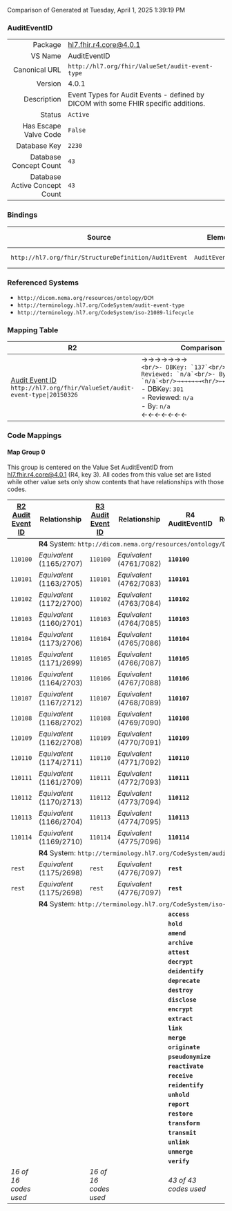 Comparison of 
Generated at Tuesday, April 1, 2025 1:39:19 PM

### AuditEventID

|      |     |
| ---: | --- |
| Package | hl7.fhir.r4.core@4.0.1 |
| VS Name | AuditEventID |
| Canonical URL | `http://hl7.org/fhir/ValueSet/audit-event-type` |
| Version | 4.0.1 |
| Description | Event Types for Audit Events - defined by DICOM with some FHIR specific additions. |
| Status | `Active` |
| Has Escape Valve Code | `False` |
| Database Key | `2230` |
| Database Concept Count | `43` |
| Database Active Concept Count | `43` |
### Bindings

| Source | Element | Binding | Strength | Element Short |
| ------ | ------- | ------- | -------- | ------------- |
| `http://hl7.org/fhir/StructureDefinition/AuditEvent` | `AuditEvent.type` | `http://hl7.org/fhir/ValueSet/audit-event-type` | `Extensible` | Type/identifier of event |

### Referenced Systems

* `http://dicom.nema.org/resources/ontology/DCM`
* `http://terminology.hl7.org/CodeSystem/audit-event-type`
* `http://terminology.hl7.org/CodeSystem/iso-21089-lifecycle`
### Mapping Table

| R2 | Comparison | R3 | Comparison | R4 | Comparison | R4B | Comparison | R5
| --- | --- | --- | --- | --- | --- | --- | --- | ---
| [Audit Event ID](/docs/R2/ValueSets/AuditEventID.md)<br/> `http://hl7.org/fhir/ValueSet/audit-event-type\|20150326` | →→→→→→→<br/>``<br/>- DBKey: `137`<br/>- Reviewed: `n/a`<br/>- By: `n/a`<br/>→→→→→→→<hr/>←←←←←←←<br/>``<br/>- DBKey: `301`<br/>- Reviewed: `n/a`<br/>- By: `n/a`<br/>←←←←←←←| [Audit Event ID](/docs/R3/ValueSets/AuditEventID.md)<br/> `http://hl7.org/fhir/ValueSet/audit-event-type\|20150326` | →→→→→→→<br/>``<br/>- DBKey: `504`<br/>- Reviewed: `n/a`<br/>- By: `n/a`<br/>→→→→→→→<hr/>←←←←←←←<br/>``<br/>- DBKey: `725`<br/>- Reviewed: `n/a`<br/>- By: `n/a`<br/>←←←←←←←| [AuditEventID](/docs/R4/ValueSets/AuditEventID.md)<br/> `http://hl7.org/fhir/ValueSet/audit-event-type\|4.0.1` | <br/>*no map*<br/><hr/><br/>*no map*<br/>| | | | 
### Code Mappings


#### Map Group 0

This group is centered on the Value Set AuditEventID from hl7.fhir.r4.core@4.0.1 (R4, key 3).
All codes from this value set are listed while other value sets only show contents that have relationships with those codes.

| [R2 Audit Event ID](/docs/R2/ValueSets/AuditEventID.md)| Relationship | [R3 Audit Event ID](/docs/R3/ValueSets/AuditEventID.md)| Relationship | R4 AuditEventID| Relationship | *No Map* | Relationship | *No Map* 
| --- | --- | --- | --- | --- | --- | --- | --- | ---
| <td colspan="8">**R4** System: `http://dicom.nema.org/resources/ontology/DCM`
| `110100`| _Equivalent_ <br/>(1165/2707)| `110100`| _Equivalent_ <br/>(4761/7082)| **`110100`**| | | | | 
| `110101`| _Equivalent_ <br/>(1163/2705)| `110101`| _Equivalent_ <br/>(4762/7083)| **`110101`**| | | | | 
| `110102`| _Equivalent_ <br/>(1172/2700)| `110102`| _Equivalent_ <br/>(4763/7084)| **`110102`**| | | | | 
| `110103`| _Equivalent_ <br/>(1160/2701)| `110103`| _Equivalent_ <br/>(4764/7085)| **`110103`**| | | | | 
| `110104`| _Equivalent_ <br/>(1173/2706)| `110104`| _Equivalent_ <br/>(4765/7086)| **`110104`**| | | | | 
| `110105`| _Equivalent_ <br/>(1171/2699)| `110105`| _Equivalent_ <br/>(4766/7087)| **`110105`**| | | | | 
| `110106`| _Equivalent_ <br/>(1164/2703)| `110106`| _Equivalent_ <br/>(4767/7088)| **`110106`**| | | | | 
| `110107`| _Equivalent_ <br/>(1167/2712)| `110107`| _Equivalent_ <br/>(4768/7089)| **`110107`**| | | | | 
| `110108`| _Equivalent_ <br/>(1168/2702)| `110108`| _Equivalent_ <br/>(4769/7090)| **`110108`**| | | | | 
| `110109`| _Equivalent_ <br/>(1162/2708)| `110109`| _Equivalent_ <br/>(4770/7091)| **`110109`**| | | | | 
| `110110`| _Equivalent_ <br/>(1174/2711)| `110110`| _Equivalent_ <br/>(4771/7092)| **`110110`**| | | | | 
| `110111`| _Equivalent_ <br/>(1161/2709)| `110111`| _Equivalent_ <br/>(4772/7093)| **`110111`**| | | | | 
| `110112`| _Equivalent_ <br/>(1170/2713)| `110112`| _Equivalent_ <br/>(4773/7094)| **`110112`**| | | | | 
| `110113`| _Equivalent_ <br/>(1166/2704)| `110113`| _Equivalent_ <br/>(4774/7095)| **`110113`**| | | | | 
| `110114`| _Equivalent_ <br/>(1169/2710)| `110114`| _Equivalent_ <br/>(4775/7096)| **`110114`**| | | | | 
| <td colspan="8">**R4** System: `http://terminology.hl7.org/CodeSystem/audit-event-type`
| `rest`| _Equivalent_ <br/>(1175/2698)| `rest`| _Equivalent_ <br/>(4776/7097)| **`rest`**| | | | | 
| `rest`| _Equivalent_ <br/>(1175/2698)| `rest`| _Equivalent_ <br/>(4776/7097)| **`rest`**| | | | | 
| <td colspan="8">**R4** System: `http://terminology.hl7.org/CodeSystem/iso-21089-lifecycle`
| | | | | **`access`**| | | | | 
| | | | | **`hold`**| | | | | 
| | | | | **`amend`**| | | | | 
| | | | | **`archive`**| | | | | 
| | | | | **`attest`**| | | | | 
| | | | | **`decrypt`**| | | | | 
| | | | | **`deidentify`**| | | | | 
| | | | | **`deprecate`**| | | | | 
| | | | | **`destroy`**| | | | | 
| | | | | **`disclose`**| | | | | 
| | | | | **`encrypt`**| | | | | 
| | | | | **`extract`**| | | | | 
| | | | | **`link`**| | | | | 
| | | | | **`merge`**| | | | | 
| | | | | **`originate`**| | | | | 
| | | | | **`pseudonymize`**| | | | | 
| | | | | **`reactivate`**| | | | | 
| | | | | **`receive`**| | | | | 
| | | | | **`reidentify`**| | | | | 
| | | | | **`unhold`**| | | | | 
| | | | | **`report`**| | | | | 
| | | | | **`restore`**| | | | | 
| | | | | **`transform`**| | | | | 
| | | | | **`transmit`**| | | | | 
| | | | | **`unlink`**| | | | | 
| | | | | **`unmerge`**| | | | | 
| | | | | **`verify`**| | | | | 
| *16 of 16 codes used* | | *16 of 16 codes used* | | *43 of 43 codes used* | | | | 

